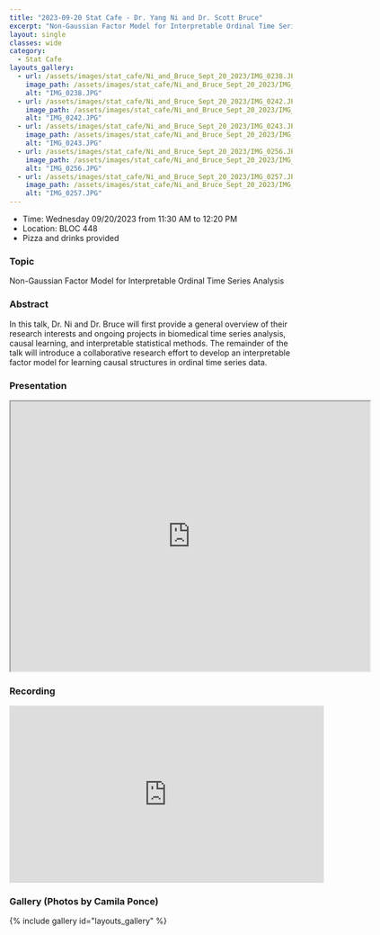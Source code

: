 ```yaml
---
title: "2023-09-20 Stat Cafe - Dr. Yang Ni and Dr. Scott Bruce"
excerpt: "Non-Gaussian Factor Model for Interpretable Ordinal Time Series Analysis"
layout: single
classes: wide
category:
  - Stat Cafe
layouts_gallery:
  - url: /assets/images/stat_cafe/Ni_and_Bruce_Sept_20_2023/IMG_0238.JPG
    image_path: /assets/images/stat_cafe/Ni_and_Bruce_Sept_20_2023/IMG_0238.JPG
    alt: "IMG_0238.JPG"
  - url: /assets/images/stat_cafe/Ni_and_Bruce_Sept_20_2023/IMG_0242.JPG
    image_path: /assets/images/stat_cafe/Ni_and_Bruce_Sept_20_2023/IMG_0242.JPG
    alt: "IMG_0242.JPG"
  - url: /assets/images/stat_cafe/Ni_and_Bruce_Sept_20_2023/IMG_0243.JPG
    image_path: /assets/images/stat_cafe/Ni_and_Bruce_Sept_20_2023/IMG_0243.JPG
    alt: "IMG_0243.JPG"
  - url: /assets/images/stat_cafe/Ni_and_Bruce_Sept_20_2023/IMG_0256.JPG
    image_path: /assets/images/stat_cafe/Ni_and_Bruce_Sept_20_2023/IMG_0256.JPG
    alt: "IMG_0256.JPG"
  - url: /assets/images/stat_cafe/Ni_and_Bruce_Sept_20_2023/IMG_0257.JPG
    image_path: /assets/images/stat_cafe/Ni_and_Bruce_Sept_20_2023/IMG_0257.JPG
    alt: "IMG_0257.JPG"
---
```


- Time: Wednesday 09/20/2023 from 11:30 AM to 12:20 PM
- Location: BLOC 448
- Pizza and drinks provided
<!-- - [Presentation]({{ "/assets/files/stat_cafe/Ni_and_Bruce_Sept_20_2023/Ni_Bruce_slides.pdf" | relative_url }}) -->
<!-- - [Recording](https://youtu.be/GfaMtA9XvNs) -->


### Topic

Non-Gaussian Factor Model for Interpretable Ordinal Time Series Analysis


### Abstract

In this talk, Dr. Ni and Dr. Bruce will first provide a general overview of their research interests and ongoing projects in biomedical time series analysis, causal learning, and interpretable statistical methods. The remainder of the talk will introduce a collaborative research effort to develop an interpretable factor model for learning causal structures in ordinal time series data.

### Presentation
<iframe src="https://drive.google.com/file/d/1prRyGn5eaC1bGGRQt9UBRgj30NZ23S5r/preview" width="640" height="480" allow="autoplay"></iframe>

### Recording
<iframe width="560" height="315" src="https://www.youtube.com/embed/GfaMtA9XvNs?si=HD9rRbpZhWMgd2Av" title="YouTube video player" frameborder="0" allow="accelerometer; autoplay; clipboard-write; encrypted-media; gyroscope; picture-in-picture; web-share" allowfullscreen></iframe>

### Gallery (Photos by Camila Ponce)

{% include gallery id="layouts_gallery" %}

